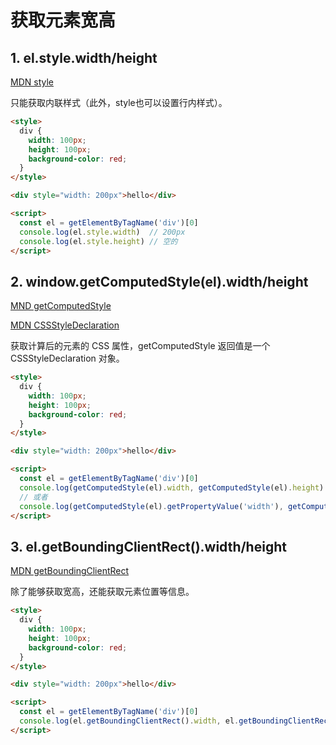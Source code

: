 # 获取元素宽高

## 1. el.style.width/height

[MDN style](https://developer.mozilla.org/en-US/docs/Web/API/HTMLElement/style)

只能获取内联样式（此外，style也可以设置行内样式）。

```html
<style>
  div {
    width: 100px;
    height: 100px;
    background-color: red;
  }
</style>

<div style="width: 200px">hello</div>

<script>
  const el = getElementByTagName('div')[0]
  console.log(el.style.width)  // 200px
  console.log(el.style.height) // 空的
</script>
```

## 2. window.getComputedStyle(el).width/height

[MND getComputedStyle](getComputedStyle)

[MDN CSSStyleDeclaration](https://developer.mozilla.org/zh-CN/docs/Web/API/CSSStyleDeclaration)

获取计算后的元素的 CSS 属性，getComputedStyle 返回值是一个 CSSStyleDeclaration 对象。

```html
<style>
  div {
    width: 100px;
    height: 100px;
    background-color: red;
  }
</style>

<div style="width: 200px">hello</div>

<script>
  const el = getElementByTagName('div')[0]
  console.log(getComputedStyle(el).width, getComputedStyle(el).height) // 200px 100px
  // 或者
  console.log(getComputedStyle(el).getPropertyValue('width'), getComputedStyle(el).getPropertyValue('height')) // 200px 100px
</script>
```

## 3. el.getBoundingClientRect().width/height

[MDN getBoundingClientRect](https://developer.mozilla.org/en-US/docs/Web/API/Window/getComputedStyle)

除了能够获取宽高，还能获取元素位置等信息。

```html
<style>
  div {
    width: 100px;
    height: 100px;
    background-color: red;
  }
</style>

<div style="width: 200px">hello</div>

<script>
  const el = getElementByTagName('div')[0]
  console.log(el.getBoundingClientRect().width, el.getBoundingClientRect().height) // 200 100
</script>
```
